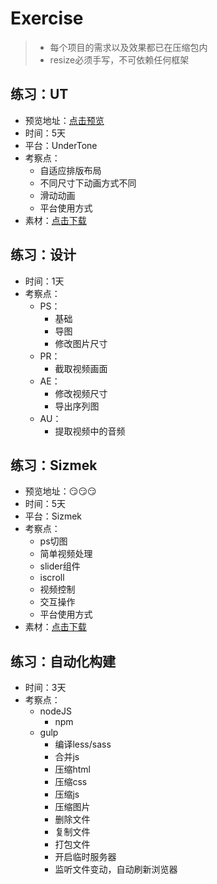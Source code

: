 # Exercise

> - 每个项目的需求以及效果都已在压缩包内
> - resize必须手写，不可依赖任何框架

## 练习：UT

- 预览地址：[点击预览](http://192.168.1.47/ut_test/mobile.html)
- 时间：5天
- 平台：UnderTone
- 考察点：
  - 自适应排版布局
  - 不同尺寸下动画方式不同
  - 滑动动画
  - 平台使用方式
- 素材：[点击下载](https://github.com/fpg-wx/training/raw/master/exercrise/ut.zip)


## 练习：设计

- 时间：1天
- 考察点：
  - PS：
    - 基础
    - 导图
    - 修改图片尺寸
  - PR：
    - 截取视频画面
  - AE：
    - 修改视频尺寸
    - 导出序列图
  - AU：
    - 提取视频中的音频

## 练习：Sizmek

- 预览地址：😏😏😏
- 时间：5天
- 平台：Sizmek
- 考察点：
  - ps切图
  - 简单视频处理
  - slider组件
  - iscroll
  - 视频控制
  - 交互操作
  - 平台使用方式
- 素材：[点击下载](https://github.com/fpg-wx/training/raw/master/exercrise/sizmek.zip)

## 练习：自动化构建

- 时间：3天
- 考察点：
  - nodeJS
    - npm
  - gulp
    - 编译less/sass
    - 合并js
    - 压缩html
    - 压缩css
    - 压缩js
    - 压缩图片
    - 删除文件
    - 复制文件
    - 打包文件
    - 开启临时服务器
    - 监听文件变动，自动刷新浏览器